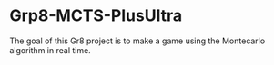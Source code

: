 # Grp8-MCTS-PlusUltra
The goal of this Gr8 project is to make a game using the Montecarlo algorithm in real time.
